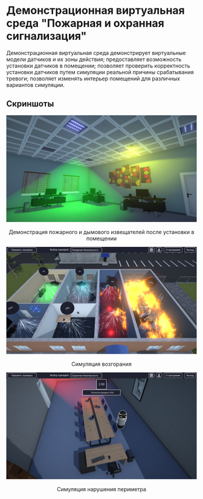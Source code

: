 # Демонстрационная виртуальная среда "Пожарная и охранная сигнализация"

Демонстрационная виртуальная среда демонстрирует виртуальные модели датчиков и их зоны действия; предоставляет возможность установки датчиков в помещении; позволяет проверить корректность установки датчиков путем симуляции реальной причины срабатывания тревоги; позволяет изменять интерьер помещений для различных вариантов симуляции.

## Скриншоты

![Image alt](https://github.com/EvgenySugrob/Pozohrn/blob/main/Screenshot/1.%D0%94%D0%B5%D0%BC%D0%BE%D0%BD%D1%81%D1%82%D1%80%D0%B0%D1%86%D0%B8%D1%8F%20%D0%BF%D0%BE%D0%B6%D0%B0%D1%80%D0%BD%D0%BE%D0%B3%D0%BE%20%D0%B8%20%D0%B4%D1%8B%D0%BC%D0%BE%D0%B2%D0%BE%D0%B3%D0%BE%20%D0%B8%D0%B7%D0%B2%D0%B5%D1%89%D0%B0%D1%82%D0%B5%D0%BB%D0%B5%D0%B9%20%D0%BF%D0%BE%D1%81%D0%BB%D0%B5%20%D1%83%D1%81%D1%82%D0%B0%D0%BD%D0%BE%D0%B2%D0%BA%D0%B8%20%D0%B2%20%D0%BF%D0%BE%D0%BC%D0%B5%D1%89%D0%B5%D0%BD%D0%B8%D0%B8.png)
<p align = "center">Демонстрация пожарного и дымового извещателей после установки в помещении</p>

![Image alt](https://github.com/EvgenySugrob/Pozohrn/blob/main/Screenshot/3.%D0%A1%D0%B8%D0%BC%D1%83%D0%BB%D1%8F%D1%86%D0%B8%D1%8F%20%D0%B2%D0%BE%D0%B7%D0%B3%D0%BE%D1%80%D0%B0%D0%BD%D0%B8%D1%8F.png)
<p align = "center">Симуляция возгорания</p>

![Image alt](https://github.com/EvgenySugrob/Pozohrn/blob/main/Screenshot/4.%20%D0%A1%D0%B8%D0%BC%D1%83%D0%BB%D1%8F%D1%86%D0%B8%D1%8F%20%D0%BD%D0%B0%D1%80%D1%83%D1%88%D0%B5%D0%BD%D0%B8%D1%8F%20%D0%BF%D0%B5%D1%80%D0%B8%D0%BC%D0%B5%D1%82%D1%80%D0%B0.png)
<p align = "center">Симуляция нарушения периметра</p>
